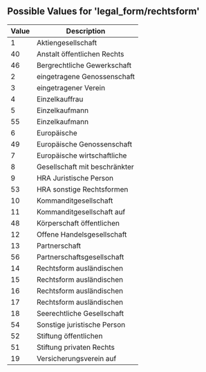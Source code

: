## Possible Values for 'legal_form/rechtsform'
| Value | Description                   |
| ----- | ----------------------------- |
| 1     | Aktiengesellschaft            |
| 40    | Anstalt öffentlichen Rechts   |
| 46    | Bergrechtliche Gewerkschaft   |
| 2     | eingetragene Genossenschaft   |
| 3     | eingetragener Verein          |
| 4     | Einzelkauffrau                |
| 5     | Einzelkaufmann                |
| 55    | Einzelkaufmann                |
| 6     | Europäische                   |
| 49    | Europäische Genossenschaft    |
| 7     | Europäische wirtschaftliche   |
| 8     | Gesellschaft mit beschränkter |
| 9     | HRA Juristische Person        |
| 53    | HRA sonstige Rechtsformen     |
| 10    | Kommanditgesellschaft         |
| 11    | Kommanditgesellschaft auf     |
| 48    | Körperschaft öffentlichen     |
| 12    | Offene Handelsgesellschaft    |
| 13    | Partnerschaft                 |
| 56    | Partnerschaftsgesellschaft    |
| 14    | Rechtsform ausländischen      |
| 15    | Rechtsform ausländischen      |
| 16    | Rechtsform ausländischen      |
| 17    | Rechtsform ausländischen      |
| 18    | Seerechtliche Gesellschaft    |
| 54    | Sonstige juristische Person   |
| 52    | Stiftung öffentlichen         |
| 51    | Stiftung privaten Rechts      |
| 19    | Versicherungsverein auf       |